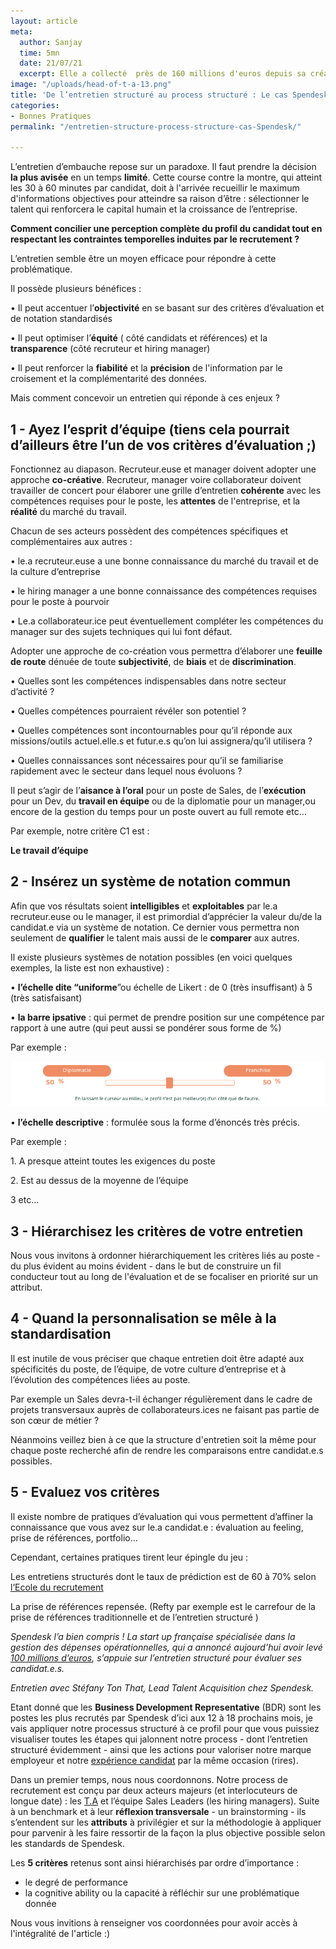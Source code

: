 ```yaml
---
layout: article
meta:
  author: Sanjay
  time: 5mn
  date: 21/07/21
  excerpt: Elle a collecté  près de 160 millions d'euros depuis sa création en 2016
image: "/uploads/head-of-t-a-13.png"
title: 'De l’entretien structuré au process structuré : Le cas Spendesk'
categories:
- Bonnes Pratiques
permalink: "/entretien-structure-process-structure-cas-Spendesk/"

---
```

L’entretien d’embauche repose sur un paradoxe. Il faut prendre la décision **la plus avisée** en un temps **limité**. Cette course contre la montre, qui atteint les 30 à 60 minutes par candidat, doit à l'arrivée recueillir le maximum d'informations objectives pour atteindre sa raison d’être : sélectionner le talent qui renforcera le capital humain et la croissance de l’entreprise.

**Comment concilier une perception complète du profil du candidat tout en respectant les contraintes temporelles induites par le recrutement ?**

L’entretien semble être un moyen efficace pour répondre à cette problématique.

Il possède plusieurs bénéfices :

• Il peut accentuer l’**objectivité** en se basant sur des critères d’évaluation et de notation standardisés

• Il peut optimiser l’**équité** ( côté candidats et références)  et la **transparence** (côté recruteur et hiring manager)

• Il peut renforcer la **fiabilité** et la **précision** de l'information par le croisement et la complémentarité des données.

Mais comment concevoir un entretien qui réponde à ces enjeux ?

## 1 - Ayez l’esprit d’équipe (tiens cela pourrait d’ailleurs être l’un de vos critères d’évaluation ;)

Fonctionnez au diapason. Recruteur.euse et manager doivent adopter une approche **co-créative**. Recruteur, manager voire collaborateur doivent travailler de concert pour élaborer une grille d’entretien **cohérente** avec les compétences requises pour le poste, les **attentes** de l'entreprise, et la **réalité** du marché du travail.

Chacun de ses acteurs possèdent des compétences spécifiques et complémentaires aux autres :

• le.a recruteur.euse a une bonne connaissance du marché du travail et de la culture d’entreprise

• le hiring manager a une bonne connaissance des compétences requises pour le poste à pourvoir

• Le.a collaborateur.ice peut éventuellement compléter les compétences du manager sur des sujets techniques qui lui font défaut.

Adopter une approche de co-création vous permettra d’élaborer une **feuille de route** dénuée de toute **subjectivité**, de **biais** et de **discrimination**.

• Quelles sont les compétences indispensables dans notre secteur d’activité ?

• Quelles compétences pourraient révéler son potentiel ?

• Quelles compétences sont incontournables pour qu’il réponde aux missions/outils actuel.elle.s et futur.e.s qu’on lui assignera/qu’il utilisera ?

• Quelles connaissances sont nécessaires pour qu’il se familiarise rapidement avec le secteur dans lequel nous évoluons ?

Il peut s’agir de l’**aisance à l’oral** pour un poste de Sales, de l’**exécution** pour un Dev, du **travail en équipe** ou de la diplomatie pour un manager,ou encore de  la gestion du temps pour un poste ouvert au full remote etc…

Par exemple, notre critère C1 est :

**Le travail d’équipe**

## 2 - Insérez un système de notation commun

Afin que vos résultats soient **intelligibles** et **exploitables** par le.a recruteur.euse ou le manager, il est primordial d’apprécier la valeur du/de la candidat.e via un système de notation. Ce dernier vous permettra non seulement de **qualifier** le talent mais aussi de le **comparer** aux autres.

Il existe plusieurs systèmes de notation possibles (en voici quelques exemples, la liste est non exhaustive) : 

• **l’échelle dite “uniforme**”ou échelle de Likert : de 0 (très insuffisant) à 5 (très  satisfaisant) 

• **la barre ipsative** : qui permet de prendre position sur une compétence par rapport à une autre (qui peut aussi se pondérer sous forme de %)

Par exemple :

  
![](/uploads/barreipsativerefty.png)

• **l’échelle descriptive** : formulée sous la forme d’énoncés très précis. 

Par exemple : 

1\. A presque atteint toutes les exigences du poste

2\. Est au dessus de la moyenne de l’équipe

3 etc...

## 3 - Hiérarchisez les critères de votre entretien

Nous vous invitons à ordonner hiérarchiquement les critères liés au poste - du plus évident au moins évident -  dans le but de construire un fil conducteur tout au long de l'évaluation et de se focaliser en priorité sur un attribut.

## 4 - Quand la personnalisation se mêle à la standardisation

Il est inutile de vous préciser que chaque entretien doit être adapté aux spécificités du poste, de l’équipe, de votre culture d’entreprise et à l’évolution des compétences liées au poste. 

Par exemple un Sales devra-t-il échanger régulièrement dans le cadre de projets transversaux auprès de collaborateurs.ices ne faisant pas partie de son cœur de métier ?

Néanmoins veillez bien à ce que la structure d'entretien soit la même pour chaque poste recherché afin de rendre les comparaisons entre candidat.e.s possibles.

## 5 - Evaluez vos critères

Il existe nombre de pratiques d’évaluation qui vous permettent d’affiner la connaissance que vous avez sur le.a candidat.e : évaluation au feeling, prise de références, portfolio…

Cependant, certaines pratiques tirent leur épingle du jeu : 

Les entretiens structurés dont le taux de prédiction est de 60 à 70% selon [l’Ecole du recrutement](https://lecoledurecrutement.fr/comment-mettre-en-place-les-entretiens-structures/)

La prise de références repensée. (Refty par exemple est le carrefour de la prise de références traditionnelle et de l’entretien structuré )

 

_Spendesk l’a bien compris ! La start up française spécialisée dans la gestion des dépenses opérationnelles, qui a annoncé aujourd’hui avoir levé_ [_100 millions d’euros_](https://www.lemonde.fr/economie/article/2021/07/21/la-start-up-francaise-spendesk-leve-100-millions-d-euros_6089006_3234.html)_, s’appuie sur l’entretien structuré pour évaluer ses candidat.e.s._

_Entretien avec Stéfany Ton That, Lead Talent Acquisition chez Spendesk._

Etant donné que les **Business Development Representative** (BDR) sont les postes les plus recrutés par Spendesk d’ici aux 12 à 18 prochains mois, je vais appliquer notre processus structuré à ce profil pour que vous puissiez visualiser toutes les étapes qui jalonnent notre process - dont l’entretien structuré évidemment - ainsi que les actions pour valoriser notre marque employeur et notre [expérience candidat](https://blog.refty.co/qu-est-ce-que-experience-candidat/) par la même occasion (rires).

Dans un premier temps, nous nous coordonnons. Notre process de recrutement est conçu par deux acteurs majeurs (et interlocuteurs de longue date) : les [T.A](https://blog.refty.co/recruteur-un-poste-de-reve/) et l’équipe Sales Leaders (les hiring managers). Suite à un benchmark et à leur **réflexion transversale** - un brainstorming -  ils s’entendent sur les **attributs** à privilégier et sur la méthodologie à appliquer pour parvenir à les faire ressortir de la façon la plus objective possible selon les standards de Spendesk.

Les **5 critères** retenus sont ainsi hiérarchisés par ordre d’importance :

* le degré de performance
* la cognitive ability ou la capacité à réfléchir sur une problématique donnée

Nous vous invitions à renseigner vos coordonnées pour avoir accès à l'intégralité de l'article :)

<!--\[if lte IE 8\]>
<script charset="utf-8" type="text/javascript" src="//js.hsforms.net/forms/v2-legacy.js"></script>
<!\[endif\]-->
<script charset="utf-8" type="text/javascript" src="//js.hsforms.net/forms/v2.js"></script>
<script>
hbspt.forms.create({
region: "na1",
portalId: "9017898",
formId: "d5369557-47d8-4f65-af2e-08eeb8358cc5"
});
</script>

<!-- Start of HubSpot Embed Code -->
<script type="text/javascript" id="hs-script-loader" async defer src="//js.hs-scripts.com/9017898.js"></script>
<!-- End of HubSpot Embed Code -->